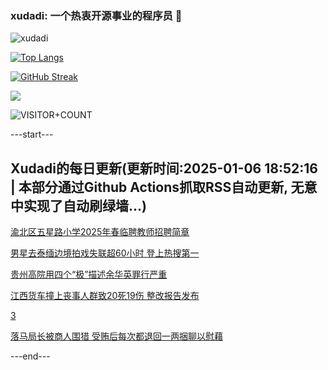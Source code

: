 ### xudadi: 一个热衷开源事业的程序员 👋

![xudadi](https://github-readme-stats-git-masterorgs-github-readme-stats-team.vercel.app/api?username=xudadi)

[![Top Langs](https://github-readme-stats.vercel.app/api/top-langs/?username=xudadi)](https://github.com/anuraghazra/github-readme-stats)

[![GitHub Streak](https://streak-stats.demolab.com?user=xudadi&locale=zh_Hans)](https://git.io/streak-stats)

![](https://raw.githubusercontent.com/xudadi/xudadi/main/assets/github-contribution-grid-snake.svg)

![VISITOR+COUNT](https://komarev.com/ghpvc/?username=xudadi&label=VISITOR+COUNT)


---start---

## Xudadi的每日更新(更新时间:2025-01-06 18:52:16 | 本部分通过Github Actions抓取RSS自动更新, 无意中实现了自动刷绿墙...)

[渝北区五星路小学2025年春临聘教师招聘简章](https://www.gongkaoleida.com/article/2255417)

[男星去泰缅边境拍戏失联超60小时 登上热搜第一](https://m.163.com/news/article/JL77JP350550HXM1.html)

[贵州高院用四个“极”描述余华英罪行严重](https://m.163.com/news/article/JL79HFEM0001899O.html)

[江西货车撞上丧事人群致20死19伤 整改报告发布](https://m.163.com/news/article/JL78QIND0514R9P4.html)

[3](https://m.163.com/touch/news/sub/domestic)

[落马局长被商人围猎 受贿后每次都退回一两捆聊以慰藉](https://m.163.com/news/article/JL6GP3HH0514R9P4.html)

---end---
